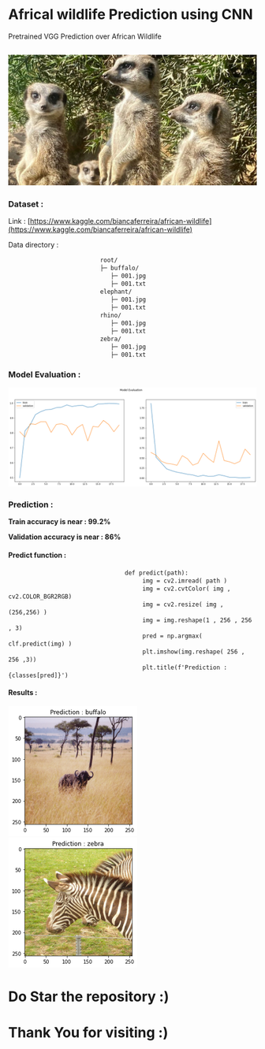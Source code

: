 # Africal wildlife Prediction using CNN

Pretrained VGG Prediction over African Wildlife 

![](https://github.com/sagnik1511/African-Wildlife-Animal-Recognition-with-CNN/blob/main/assets/heading.jpg)
---

### Dataset :
  
   Link : [https://www.kaggle.com/biancaferreira/african-wildlife](https://www.kaggle.com/biancaferreira/african-wildlife)
   
   Data directory :
   
                              root/
                              ├─ buffalo/
                                 ├─ 001.jpg
                                 ├─ 001.txt
                              elephant/
                                 ├─ 001.jpg
                                 ├─ 001.txt
                              rhino/
                                 ├─ 001.jpg
                                 ├─ 001.txt
                              zebra/
                                 ├─ 001.jpg
                                 ├─ 001.txt


### Model Evaluation :

![](https://github.com/sagnik1511/African-Wildlife-Animal-Recognition-with-CNN/blob/main/assets/model%20metrics.png)

### Prediction :

**Train accuracy is near : 99.2%**

**Validation accuracy is near : 86%**

#### Predict function :

                                     def predict(path):
                                          img = cv2.imread( path )
                                          img = cv2.cvtColor( img , cv2.COLOR_BGR2RGB)
                                          img = cv2.resize( img , (256,256) )
                                          img = img.reshape(1 , 256 , 256 , 3)
                                          pred = np.argmax( clf.predict(img) )
                                          plt.imshow(img.reshape( 256 , 256 ,3))
                                          plt.title(f'Prediction : {classes[pred]}')
                                          
                                          
 #### Results :
 
 ![](https://github.com/sagnik1511/African-Wildlife-Animal-Recognition-with-CNN/blob/main/assets/pred1.png)
 ![](https://github.com/sagnik1511/African-Wildlife-Animal-Recognition-with-CNN/blob/main/assets/pred2.png)
 
 
 
 # Do Star the repository :)
 # Thank You for visiting :)
